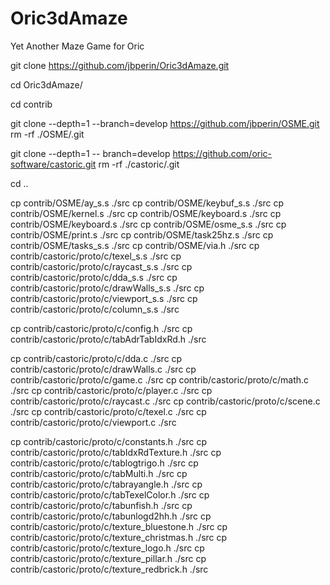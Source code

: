 # Oric3dAmaze
Yet Another Maze Game for Oric



git clone https://github.com/jbperin/Oric3dAmaze.git

cd Oric3dAmaze/

cd contrib

git clone --depth=1 --branch=develop https://github.com/jbperin/OSME.git
rm -rf ./OSME/.git

git clone --depth=1 -- branch=develop https://github.com/oric-software/castoric.git
rm -rf ./castoric/.git

cd ..

cp contrib/OSME/ay_s.s ./src
cp contrib/OSME/keybuf_s.s ./src
cp contrib/OSME/kernel.s ./src
cp contrib/OSME/keyboard.s ./src
cp contrib/OSME/keyboard.s ./src
cp contrib/OSME/osme_s.s ./src
cp contrib/OSME/print.s ./src
cp contrib/OSME/task25hz.s ./src
cp contrib/OSME/tasks_s.s ./src
cp contrib/OSME/via.h ./src
cp contrib/castoric/proto/c/texel_s.s ./src
cp contrib/castoric/proto/c/raycast_s.s ./src
cp contrib/castoric/proto/c/dda_s.s ./src
cp contrib/castoric/proto/c/drawWalls_s.s ./src
cp contrib/castoric/proto/c/viewport_s.s ./src
cp contrib/castoric/proto/c/column_s.s ./src

cp contrib/castoric/proto/c/config.h ./src
cp contrib/castoric/proto/c/tabAdrTabIdxRd.h ./src


cp contrib/castoric/proto/c/dda.c         ./src
cp contrib/castoric/proto/c/drawWalls.c   ./src
cp contrib/castoric/proto/c/game.c        ./src
cp contrib/castoric/proto/c/math.c ./src
cp contrib/castoric/proto/c/player.c ./src
cp contrib/castoric/proto/c/raycast.c ./src
cp contrib/castoric/proto/c/scene.c ./src
cp contrib/castoric/proto/c/texel.c ./src
cp contrib/castoric/proto/c/viewport.c ./src


cp contrib/castoric/proto/c/constants.h ./src
cp contrib/castoric/proto/c/tabIdxRdTexture.h ./src
cp contrib/castoric/proto/c/tablogtrigo.h ./src
cp contrib/castoric/proto/c/tabMulti.h ./src
cp contrib/castoric/proto/c/tabrayangle.h ./src
cp contrib/castoric/proto/c/tabTexelColor.h ./src
cp contrib/castoric/proto/c/tabunfish.h ./src
cp contrib/castoric/proto/c/tabunlogd2hh.h ./src
cp contrib/castoric/proto/c/texture_bluestone.h ./src
cp contrib/castoric/proto/c/texture_christmas.h ./src
cp contrib/castoric/proto/c/texture_logo.h ./src
cp contrib/castoric/proto/c/texture_pillar.h ./src
cp contrib/castoric/proto/c/texture_redbrick.h ./src
